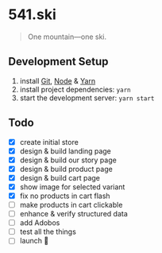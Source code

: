 # 541.ski

> One mountain—one ski.

## Development Setup

1. install [Git](https://git-scm.com/book/en/v2/Getting-Started-Installing-Git),
   [Node](https://nodejs.org/en/download) &
   [Yarn](https://yarnpkg.com/lang/en/docs/install)
2. install project dependencies: `yarn`
3. start the development server: `yarn start`

## Todo

- [x] create initial store
- [x] design & build landing page
- [x] design & build our story page
- [x] design & build product page
- [x] design & build cart page
- [x] show image for selected variant
- [x] fix no products in cart flash
- [ ] make products in cart clickable
- [ ] enhance & verify structured data
- [ ] add Adobos
- [ ] test all the things
- [ ] launch 🚀
